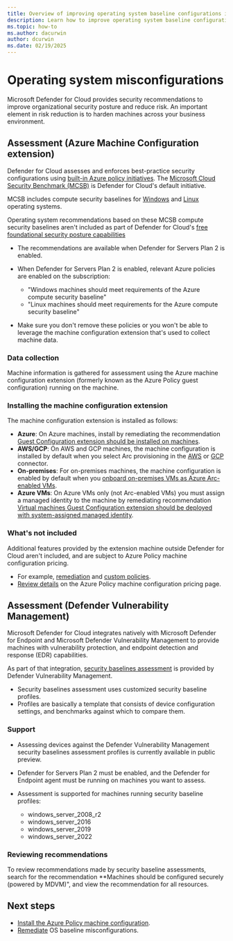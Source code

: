 ```yaml
---
title: Overview of improving operating system baseline configurations in Microsoft Defender for Cloud
description: Learn how to improve operating system baseline configurations in Microsoft Defender for Cloud
ms.topic: how-to
ms.author: dacurwin
author: dcurwin
ms.date: 02/19/2025
---
```


# Operating system misconfigurations

Microsoft Defender for Cloud provides security recommendations to improve organizational security posture and reduce risk. An important element in risk reduction is to harden machines across your business environment.

## Assessment (Azure Machine Configuration extension)

Defender for Cloud assesses and enforces best-practice security configurations using [built-in Azure policy initiatives](policy-reference.md). The [Microsoft Cloud Security Benchmark (MCSB)](/security/benchmark/azure/introduction) is Defender for Cloud's default initiative.

MCSB includes compute security baselines for [Windows](/azure/governance/policy/samples/guest-configuration-baseline-windows) and [Linux](/azure/governance/policy/samples/guest-configuration-baseline-linux) operating systems.

Operating system recommendations based on these MCSB compute security baselines aren't included as part of Defender for Cloud's [free foundational security posture capabilities](concept-cloud-security-posture-management.md#cspm-features)

- The recommendations are available when Defender for Servers Plan 2 is enabled.
- When Defender for Servers Plan 2 is enabled, relevant Azure policies are enabled on the subscription:

  - "Windows machines should meet requirements of the Azure compute security baseline"
  - "Linux machines should meet requirements for the Azure compute security baseline"

- Make sure you don't remove these policies or you won't be able to leverage the machine configuration extension that's used to collect machine data.

### Data collection

Machine information is gathered for assessment using the Azure machine configuration extension (formerly known as the Azure Policy guest configuration) running on the machine.

### Installing the machine configuration extension

The machine configuration extension is installed as follows:

- **Azure**: On Azure machines, install by remediating the recommendation [Guest Configuration extension should be installed on machines](https://portal.azure.com/#blade/Microsoft_Azure_Security/RecommendationsBlade/assessmentKey/6c99f570-2ce7-46bc-8175-cde013df43bc).
- **AWS/GCP**: On AWS and GCP machines, the machine configuration is installed by default when you select Arc provisioning in the [AWS](quickstart-onboard-aws.md) or [GCP](quickstart-onboard-gcp.md) connector.
- **On-premises**: For on-premises machines, the machine configuration is enabled by default when you [onboard on-premises VMs as Azure Arc-enabled VMs](/azure/azure-arc/servers/learn/quick-enable-hybrid-vm).
- **Azure VMs**: On Azure VMs only (not Arc-enabled VMs) you must assign a managed identity to the machine by remediating recommendation [Virtual machines Guest Configuration extension should be deployed with system-assigned managed identity](https://portal.azure.com/#blade/Microsoft_Azure_Security/RecommendationsBlade/assessmentKey/69133b6b-695a-43eb-a763-221e19556755).

### What's not included

Additional features provided by the extension machine outside Defender for Cloud aren't included, and are subject to Azure Policy machine configuration pricing.

- For example, [remediation](/azure/governance/machine-configuration/concepts/remediation-options) and [custom policies](/azure/governance/machine-configuration/how-to/create-policy-definition).
- [Review details](https://azure.microsoft.com/pricing/details/azure-policy/?msockid=06fc23a2aac2601229353214abbf61f1) on the Azure Policy machine configuration pricing page.

## Assessment (Defender Vulnerability Management)

Microsoft Defender for Cloud integrates natively with Microsoft Defender for Endpoint and Microsoft Defender Vulnerability Management to provide machines with vulnerability protection, and endpoint detection and response (EDR) capabilities.

As part of that integration, [security baselines assessment](/defender-vulnerability-management/tvm-security-baselines) is provided by Defender Vulnerability Management.

- Security baselines assessment uses customized security baseline profiles.
- Profiles are basically a template that consists of device configuration settings, and benchmarks against which to compare them.

### Support

- Assessing devices against the Defender Vulnerability Management security baselines assessment profiles is currently available in public preview.
- Defender for Servers Plan 2 must be enabled, and the Defender for Endpoint agent must be running on machines you want to assess.
- Assessment is supported for machines running security baseline profiles:

  - windows_server_2008_r2
  - windows_server_2016
  - windows_server_2019
  - windows_server_2022

### Reviewing recommendations

To review recommendations made by security baseline assessments, search for the recommendation **Machines should be configured securely (powered by MDVM)", and view the recommendation for all resources.

## Next steps

- [Install the Azure Policy machine configuration](security-baseline-guest-configuration.md).
- [Remediate](apply-security-baseline.md) OS baseline misconfigurations.
